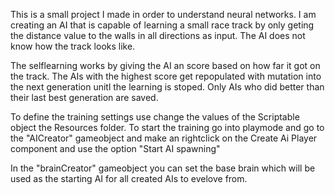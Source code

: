 This is a small project I made in order to understand neural networks. 
I am creating an AI that is capable of learning a small race track by only geting the distance value to the walls in all directions as input.
The AI does not know how the track looks like.

The selflearning works by giving the AI an score based on how far it got on the track. The AIs with the highest score get repopulated with mutation into the next generation unitl the learning is stoped. 
Only AIs who did better than their last best generation are saved.

To define the training settings use change the values of the Scriptable object the Resources folder.
To start the training go into playmode and go to the "AICreator" gameobject and make an rightclick on the Create Ai Player component and use the option "Start AI spawning" 

In the "brainCreator" gameobject you can set the base brain which will be used as the starting AI for all created AIs to evelove from.
